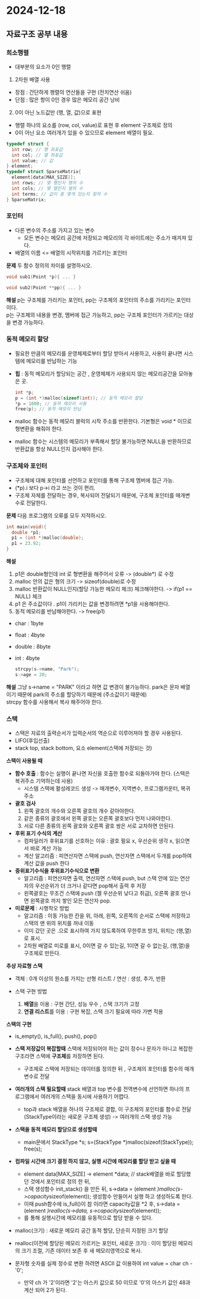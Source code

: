  # 2024-12-18

## 자료구조 공부 내용

### 희소행렬
- 대부분의 요소가 0인 행렬
1. 2차원 배열 사용  
  - 장점 : 간단하게 행렬의 연산들을 구현 (전치연산 쉬움)
  - 단점 : 많은 항이 0인 경우 많은 메모리 공간 낭비
2. 0이 아닌 노드값만 (행, 열, 값)으로 표현
  - 행렬 하나의 요소를 (row, col, value)로 표현 후 element 구조체로 정의
  - 0이 아닌 요소 여러개가 있을 수 있으므로 element 배열이 필요.
  ```c
  typedef struct {
    int row; // 행 좌표값
    int col; // 열 좌표값
    int value; // 값
  } element;
  typedef struct SparseMatrix{
    element[data[MAX_SIZE]];
    int rows; // 몇 행인지 행의 수
    int cols; // 몇 열인지 열의 수
    int terms; // 값이 총 몇개 있는지 항의 수
  } SparseMatrix;
  ```

### 포인터
- 다른 변수의 주소를 가지고 있는 변수
  -  모든 변수는 메모리 공간에 저장되고 메모리의 각 바이트에는 주소가 매겨져 있다.
- 배열의 이름 <= 배열의 시작위치를 가르키는 포인터

**문제** 두 함수 정의의 차이를 설명하시오.

  ```c
  void sub1(Point *p){ ... }

  void sub2(Point **pp){ ... }
  ```

**해설**
p는 구조체를 가리키는 포인터, pp는 구조체의 포인터의 주소를 가리키는 포인터이다.   
p는 구조체의 내용을 변경, 멤버에 접근 가능하고, pp는 구조체 포인터가 가르키는 대상을 변경 가능하다.

### 동적 메모리 할당
- 필요한 만큼의 메모리를 운영체제로부터 할당 받아서 사용하고, 사용이 끝나면 시스템에 메모리를 반납하는 기능

- **힙** : 동적 메모리가 할당되는 공간 , 운영체제가 사용되지 않는 메모리공간을 모아놓은 곳.

  ```c
  int *p;
  p = (int *)malloc(sizeof(int)); // 동적 메모리 할당
  *p = 1000; // 동적 메모리 사용
  free(p); // 동적 메모리 반납
  ```

- malloc 함수는 동적 메모리 블럭의 시작 주소를 반환한다. 기본형은 void * 이므로 형변환을 해줘야 한다.
 - malloc 함수는 시스템의 메모리가 부족해서 할당 불가능하면 NULL을 반환하므로 반환값을 항상 NULL인지 검사해야 한다.


### 구조체와 포인터
- 구조체에 대해 포인터를 선언하고 포인터를 통해 구조체 멤버에 접근 가능.
- (*p).i 보다 p->i  라고 쓰는 것이 편리.
- 구조체 자체를 전달하는 경우, 복사되어 전달되기 때문에, 구조체 포인터를 매개변수로 전달한다.

**문제** 다음 프로그램의 오류를 모두 지적하시오.
  ```c
  int main(void){
    double *p1;
    p1 = (int *)malloc(double);
    p1 = 23.92;
  }
  ```

**해설**
1. p1은 double형인데 int 로 형변환을 해주어서 오류 -> (double*) 로 수정
2. malloc 안의 값은 형의 크기 -> sizeof(double)로 수정
3. malloc 반환값이 NULL인지(할당 가능한 메모리 체크) 체크해야한다. -> if(p1 == NULL) 체크  
4. p1 은 주소값이다 . p1이 가리키는 값을 변경하려면 *p1을 사용해야한다.   
5. 동적 메모리를 반납해야한다. -> free(p1)   

- char : 1byte
- float : 4byte
- double : 8byte
- int : 4byte

  ```c
  strcpy(s->name, "Park");
  s->age = 20;
  ```
**해설**
그냥 s->name = "PARK" 이라고 하면 값 변경이 불가능하다. park은 문자 배열이기 때문에 park의 주소를 할당하기 때문에 (주소값이기 때문에)    
strcpy 함수를 사용해서 복사 해주어야 한다.

### 스택
- 스택은 자료의 출력순서가 입력순서의 역순으로 이루어져야 할 경우 사용된다.
- LIFO(후입선출)
- stack top, stack bottom, 요소 element(스택에 저장되는 것)   


**스택이 사용될 때**
  - **함수 호출** : 함수는 실행이 끝나면 자신을 호출한 함수로 되돌아가야 한다. (스택은 복귀주소 기억하는데 사용)
    - 시스템 스택에 활성레코드 생성 -> 매개변수, 지역변수, 프로그램카운터, 복귀주소
  - **괄호 검사**
    1. 왼쪽 괄호의 개수와 오른쪽 괄호의 개수 같아야한다.
    2. 같은 종류의 괄호에서 왼쪽 괄호는 오른쪽 괄호보다 먼저 나와야한다.
    3. 서로 다른 종류의 왼쪽 괄호와 오른쪽 괄호 쌍은 서로 교차하면 안된다.
  - **후위 표기 수식의 계산**
    - 컴파일러가 후위표기를 선호하는 이유 : 괄호 필요 x, 우선순위 생각 x, 읽으면서 바로 계산 가능
    - 계산 알고리즘 : 피연산자면 스택에 push, 연산자면 스택에서 두개를 pop하여 계산 값을 push 한다
  - **중위표기수식을 후위표기수식으로 변환**
    - 알고리즘 : 피연산자면 출력, 연산자면 스택에 push, but 스택 안에 있는 연산자의 우선순위가 더 크거나 같다면 pop해서 출력 후 저장
    - 왼쪽괄호는 무조건 스택에 push (젤 우선순위 낮다고 취급), 오른쪽 괄호 만나면 왼쪽괄호 까지 쌓인 모든 연산자 pop.
  - **미로문제** : 시행착오 방법
    - 알고리즘 : 이동 가능한 칸을 위, 아래, 왼쪽, 오른쪽의 순서로 스택에 저장하고 스택의 맨 위의 위치를 꺼내 이동
    - 이미 갔던 곳은 .으로 표시하여 가지 않도록하여 무한루프 방지, 위치는 (행,열)로 표시. 
    - 2차원 배열로 미로를 표시, 0이면 갈 수 있는길, 1이면 갈 수 없는길, (행,열)을 구조체로 만든다.


**추상 자료형 스택**
  - 객체 : 0개 이상의 원소를 가지는 선형 리스트 /  연산 : 생성, 추가, 반환


- 스택 구현 방법
  1. **배열**을 이용 : 구현 간단, 성능 우수 , 스택 크기가 고정
  2. **연결 리스트**를 이용 : 구현 복잡, 스택 크기 필요에 따라 가변 적용

**스택의 구현**
  - is_empty(), is_full(), push(), pop()

- **스택 저장값이 복잡할때** 스택에 저장되어야 하는 값이 정수나 문자가 아니고 복잡한 구조라면 스택에 **구조체**를 저장하면 된다.
  - 구조체로 스택에 저장되는 데이터를 정의한 뒤 , 구조체의 포인터를 함수의 매개변수로 전달

- **여러개의 스택 필요할때** stack 배열과 top 변수를 전역변수에 선언하면 하나의 프로그램에서 여러개의 스택을 동시에 사용하기 어렵다.
  - top과 stack 배열을 하나의 구조체로 결합, 이 구조체의 포인터를 함수로 전달 (StackType이라는 새로운 구조체 생성) -> 여러개의 스택 생성 가능

- **스택을 동적 메모리 할당으로 생성할때** 
  - main문에서 StackType *s; s=(StackType *)malloc(sizeof(StackType)); free(s);

- **컴파일 시간에 크기 결정 하지 않고, 실행 시간에 메모리를 할당 받고 싶을 때**
  - element data[MAX_SIZE] -> element *data; // stack배열을 바로 할당했던 것에서 포인터로 정의 한 뒤, 
  - 스택 생성함수 init_stack() 을 만든 뒤, s->data = (element *)malloc(s->capacity*sizeof(element)); 생성함수 만들어서 실행 하고 생성하도록 한다.
  - 이때 push함수에 is_full()이 참 이라면 capacity값을 *2 후, s->data = (element *)realloc(s->data, s->capacity*sizeof(element));
  - 를 통해 실행시간에 메모리를 유동적으로 할당 받을 수 있다.

- malloc(크기) : 새로운 메모리 공간 동적 할당, 단순히 지정된 크기 할당
- realloc(이전에 할당된 메모리 가르키는 포인터, 새로운 크기) : 이미 할당된 메모리의 크기 조절, 기존 데이터 보존 후 새 메모리영역으로 복사.


- 문자형 숫자를 실제 정수로 변환 하려면 ASCII 값 이용하여 int value = char ch - '0';
  - 만약 ch 가 '2'이라면 '2'는 아스키 값으로 50 이므로 '0'의 아스키 값인 48과 계산 되어 2가 된다.